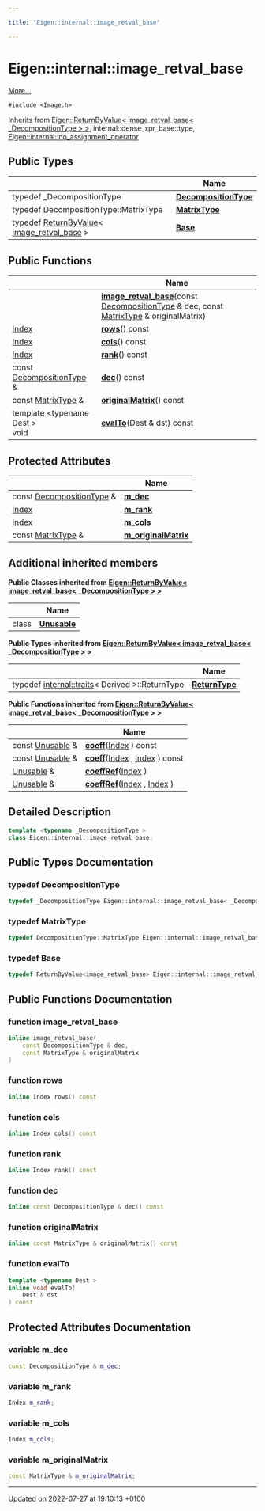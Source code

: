 ```yaml
---

title: "Eigen::internal::image_retval_base"

---
```


# Eigen::internal::image_retval_base



 [More...](#detailed-description)


`#include <Image.h>`

Inherits from [Eigen::ReturnByValue< image_retval_base< _DecompositionType > >](http://example.org/classes/classeigen_1_1returnbyvalue/), internal::dense_xpr_base::type, [Eigen::internal::no_assignment_operator](http://example.org/classes/classeigen_1_1internal_1_1no__assignment__operator/)

## Public Types

|                | Name           |
| -------------- | -------------- |
| typedef _DecompositionType | **[DecompositionType](http://example.org/classes/structeigen_1_1internal_1_1image__retval__base/#typedef-decompositiontype)**  |
| typedef DecompositionType::MatrixType | **[MatrixType](http://example.org/classes/structeigen_1_1internal_1_1image__retval__base/#typedef-matrixtype)**  |
| typedef <a href="http://example.org/classes/classeigen_1_1returnbyvalue/">ReturnByValue</a>< <a href="http://example.org/classes/structeigen_1_1internal_1_1image__retval__base/">image_retval_base</a> > | **[Base](http://example.org/classes/structeigen_1_1internal_1_1image__retval__base/#typedef-base)**  |

## Public Functions

|                | Name           |
| -------------- | -------------- |
| | **[image_retval_base](http://example.org/classes/structeigen_1_1internal_1_1image__retval__base/#function-image-retval-base)**(const <a href="http://example.org/classes/structeigen_1_1internal_1_1image__retval__base/#typedef-decompositiontype">DecompositionType</a> & dec, const <a href="http://example.org/classes/structeigen_1_1internal_1_1image__retval__base/#typedef-matrixtype">MatrixType</a> & originalMatrix) |
| <a href="http://example.org/namespaces/namespaceeigen/#typedef-index">Index</a> | **[rows](http://example.org/classes/structeigen_1_1internal_1_1image__retval__base/#function-rows)**() const |
| <a href="http://example.org/namespaces/namespaceeigen/#typedef-index">Index</a> | **[cols](http://example.org/classes/structeigen_1_1internal_1_1image__retval__base/#function-cols)**() const |
| <a href="http://example.org/namespaces/namespaceeigen/#typedef-index">Index</a> | **[rank](http://example.org/classes/structeigen_1_1internal_1_1image__retval__base/#function-rank)**() const |
| const <a href="http://example.org/classes/structeigen_1_1internal_1_1image__retval__base/#typedef-decompositiontype">DecompositionType</a> & | **[dec](http://example.org/classes/structeigen_1_1internal_1_1image__retval__base/#function-dec)**() const |
| const <a href="http://example.org/classes/structeigen_1_1internal_1_1image__retval__base/#typedef-matrixtype">MatrixType</a> & | **[originalMatrix](http://example.org/classes/structeigen_1_1internal_1_1image__retval__base/#function-originalmatrix)**() const |
| template <typename Dest \> <br>void | **[evalTo](http://example.org/classes/structeigen_1_1internal_1_1image__retval__base/#function-evalto)**(Dest & dst) const |

## Protected Attributes

|                | Name           |
| -------------- | -------------- |
| const <a href="http://example.org/classes/structeigen_1_1internal_1_1image__retval__base/#typedef-decompositiontype">DecompositionType</a> & | **[m_dec](http://example.org/classes/structeigen_1_1internal_1_1image__retval__base/#variable-m-dec)**  |
| <a href="http://example.org/namespaces/namespaceeigen/#typedef-index">Index</a> | **[m_rank](http://example.org/classes/structeigen_1_1internal_1_1image__retval__base/#variable-m-rank)**  |
| <a href="http://example.org/namespaces/namespaceeigen/#typedef-index">Index</a> | **[m_cols](http://example.org/classes/structeigen_1_1internal_1_1image__retval__base/#variable-m-cols)**  |
| const <a href="http://example.org/classes/structeigen_1_1internal_1_1image__retval__base/#typedef-matrixtype">MatrixType</a> & | **[m_originalMatrix](http://example.org/classes/structeigen_1_1internal_1_1image__retval__base/#variable-m-originalmatrix)**  |

## Additional inherited members

**Public Classes inherited from [Eigen::ReturnByValue< image_retval_base< _DecompositionType > >](http://example.org/classes/classeigen_1_1returnbyvalue/)**

|                | Name           |
| -------------- | -------------- |
| class | **[Unusable](http://example.org/classes/classeigen_1_1returnbyvalue_1_1unusable/)**  |

**Public Types inherited from [Eigen::ReturnByValue< image_retval_base< _DecompositionType > >](http://example.org/classes/classeigen_1_1returnbyvalue/)**

|                | Name           |
| -------------- | -------------- |
| typedef <a href="http://example.org/classes/structeigen_1_1internal_1_1traits/">internal::traits</a>< Derived >::ReturnType | **[ReturnType](http://example.org/classes/classeigen_1_1returnbyvalue/#typedef-returntype)**  |

**Public Functions inherited from [Eigen::ReturnByValue< image_retval_base< _DecompositionType > >](http://example.org/classes/classeigen_1_1returnbyvalue/)**

|                | Name           |
| -------------- | -------------- |
| const <a href="http://example.org/classes/classeigen_1_1returnbyvalue_1_1unusable/">Unusable</a> & | **[coeff](http://example.org/classes/classeigen_1_1returnbyvalue/#function-coeff)**(<a href="http://example.org/namespaces/namespaceeigen/#typedef-index">Index</a> ) const |
| const <a href="http://example.org/classes/classeigen_1_1returnbyvalue_1_1unusable/">Unusable</a> & | **[coeff](http://example.org/classes/classeigen_1_1returnbyvalue/#function-coeff)**(<a href="http://example.org/namespaces/namespaceeigen/#typedef-index">Index</a> , <a href="http://example.org/namespaces/namespaceeigen/#typedef-index">Index</a> ) const |
| <a href="http://example.org/classes/classeigen_1_1returnbyvalue_1_1unusable/">Unusable</a> & | **[coeffRef](http://example.org/classes/classeigen_1_1returnbyvalue/#function-coeffref)**(<a href="http://example.org/namespaces/namespaceeigen/#typedef-index">Index</a> ) |
| <a href="http://example.org/classes/classeigen_1_1returnbyvalue_1_1unusable/">Unusable</a> & | **[coeffRef](http://example.org/classes/classeigen_1_1returnbyvalue/#function-coeffref)**(<a href="http://example.org/namespaces/namespaceeigen/#typedef-index">Index</a> , <a href="http://example.org/namespaces/namespaceeigen/#typedef-index">Index</a> ) |


## Detailed Description

```cpp
template <typename _DecompositionType >
class Eigen::internal::image_retval_base;
```

## Public Types Documentation

### typedef DecompositionType

```cpp
typedef _DecompositionType Eigen::internal::image_retval_base< _DecompositionType >::DecompositionType;
```


### typedef MatrixType

```cpp
typedef DecompositionType::MatrixType Eigen::internal::image_retval_base< _DecompositionType >::MatrixType;
```


### typedef Base

```cpp
typedef ReturnByValue<image_retval_base> Eigen::internal::image_retval_base< _DecompositionType >::Base;
```


## Public Functions Documentation

### function image_retval_base

```cpp
inline image_retval_base(
    const DecompositionType & dec,
    const MatrixType & originalMatrix
)
```


### function rows

```cpp
inline Index rows() const
```


### function cols

```cpp
inline Index cols() const
```


### function rank

```cpp
inline Index rank() const
```


### function dec

```cpp
inline const DecompositionType & dec() const
```


### function originalMatrix

```cpp
inline const MatrixType & originalMatrix() const
```


### function evalTo

```cpp
template <typename Dest >
inline void evalTo(
    Dest & dst
) const
```


## Protected Attributes Documentation

### variable m_dec

```cpp
const DecompositionType & m_dec;
```


### variable m_rank

```cpp
Index m_rank;
```


### variable m_cols

```cpp
Index m_cols;
```


### variable m_originalMatrix

```cpp
const MatrixType & m_originalMatrix;
```


-------------------------------

Updated on 2022-07-27 at 19:10:13 +0100